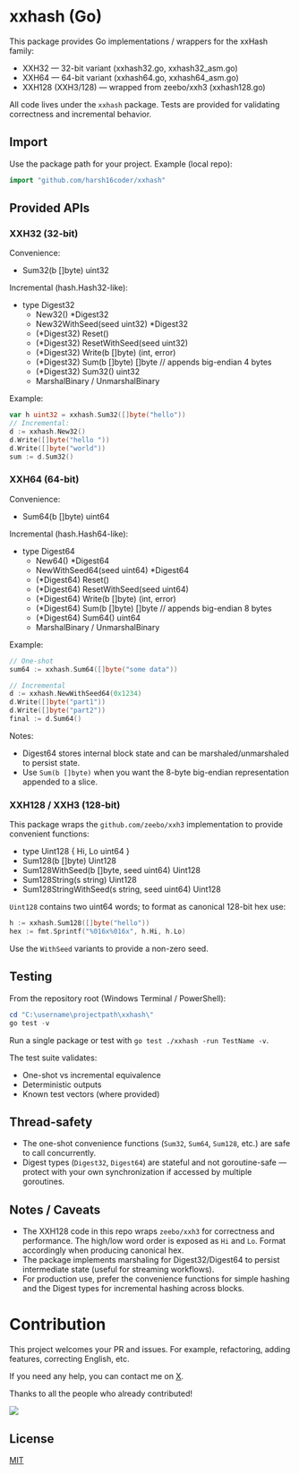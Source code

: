 # xxhash (Go)

This package provides Go implementations / wrappers for the xxHash family:

- XXH32 — 32-bit variant (xxhash32.go, xxhash32_asm.go)
- XXH64 — 64-bit variant (xxhash64.go, xxhash64_asm.go)
- XXH128 (XXH3/128) — wrapped from zeebo/xxh3 (xxhash128.go)

All code lives under the `xxhash` package. Tests are provided for validating correctness and incremental behavior.

## Import

Use the package path for your project. Example (local repo):

```go
import "github.com/harsh16coder/xxhash"
```

## Provided APIs

### XXH32 (32-bit)

Convenience:
- Sum32(b []byte) uint32

Incremental (hash.Hash32-like):
- type Digest32
  - New32() *Digest32
  - New32WithSeed(seed uint32) *Digest32
  - (*Digest32) Reset()
  - (*Digest32) ResetWithSeed(seed uint32)
  - (*Digest32) Write(b []byte) (int, error)
  - (*Digest32) Sum(b []byte) []byte           // appends big-endian 4 bytes
  - (*Digest32) Sum32() uint32
  - MarshalBinary / UnmarshalBinary

Example:

```go
var h uint32 = xxhash.Sum32([]byte("hello"))
// Incremental:
d := xxhash.New32()
d.Write([]byte("hello "))
d.Write([]byte("world"))
sum := d.Sum32()
```

### XXH64 (64-bit)

Convenience:
- Sum64(b []byte) uint64

Incremental (hash.Hash64-like):
- type Digest64
  - New64() *Digest64
  - NewWithSeed64(seed uint64) *Digest64
  - (*Digest64) Reset()
  - (*Digest64) ResetWithSeed(seed uint64)
  - (*Digest64) Write(b []byte) (int, error)
  - (*Digest64) Sum(b []byte) []byte           // appends big-endian 8 bytes
  - (*Digest64) Sum64() uint64
  - MarshalBinary / UnmarshalBinary

Example:

```go
// One-shot
sum64 := xxhash.Sum64([]byte("some data"))

// Incremental
d := xxhash.NewWithSeed64(0x1234)
d.Write([]byte("part1"))
d.Write([]byte("part2"))
final := d.Sum64()
```

Notes:
- Digest64 stores internal block state and can be marshaled/unmarshaled to persist state.
- Use `Sum(b []byte)` when you want the 8-byte big-endian representation appended to a slice.

### XXH128 / XXH3 (128-bit)

This package wraps the `github.com/zeebo/xxh3` implementation to provide convenient functions:

- type Uint128 { Hi, Lo uint64 }
- Sum128(b []byte) Uint128
- Sum128WithSeed(b []byte, seed uint64) Uint128
- Sum128String(s string) Uint128
- Sum128StringWithSeed(s string, seed uint64) Uint128

`Uint128` contains two uint64 words; to format as canonical 128-bit hex use:

```go
h := xxhash.Sum128([]byte("hello"))
hex := fmt.Sprintf("%016x%016x", h.Hi, h.Lo)
```

Use the `WithSeed` variants to provide a non-zero seed.

## Testing

From the repository root (Windows Terminal / PowerShell):

```powershell
cd "C:\username\projectpath\xxhash\"
go test -v
```

Run a single package or test with `go test ./xxhash -run TestName -v`.

The test suite validates:
- One-shot vs incremental equivalence
- Deterministic outputs
- Known test vectors (where provided)

## Thread-safety

- The one-shot convenience functions (`Sum32`, `Sum64`, `Sum128`, etc.) are safe to call concurrently.
- Digest types (`Digest32`, `Digest64`) are stateful and not goroutine-safe — protect with your own synchronization if accessed by multiple goroutines.

## Notes / Caveats

- The XXH128 code in this repo wraps `zeebo/xxh3` for correctness and performance. The high/low word order is exposed as `Hi` and `Lo`. Format accordingly when producing canonical hex.
- The package implements marshaling for Digest32/Digest64 to persist intermediate state (useful for streaming workflows).
- For production use, prefer the convenience functions for simple hashing and the Digest types for incremental hashing across blocks.

# Contribution

This project welcomes your PR and issues. For example, refactoring, adding features, correcting English, etc.

If you need any help, you can contact me on [X](https://X.com/harsh1614).

Thanks to all the people who already contributed!

<a href="https://github.com/harsh16coder/xxhash/graphs/contributors">
  <img src="https://contributors-img.web.app/image?repo=harsh16coder/xxhash" />
</a>

## License
[MIT](./LICENSE)